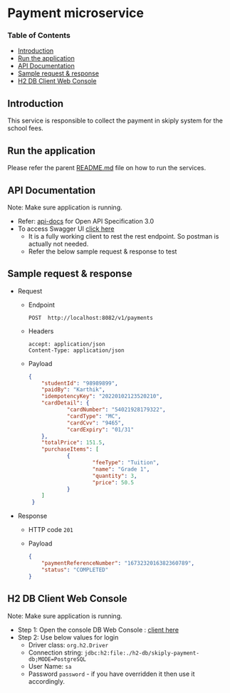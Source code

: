 # Payment microservice

### Table of Contents
- [Introduction](#introduction)
- [Run the application](#run-the-application)
- [API Documentation](#api-documentation)
- [Sample request & response](#sample-request--response)
- [H2 DB Client Web Console](#h2-db-client-web-console)

## Introduction

This service is responsible to collect the payment in skiply system for the school fees.

## Run the application
 Please refer the parent [README.md](../README.md#local-run) file on how to run the services.

## API Documentation
Note: Make sure application is running.
 - Refer: [api-docs](http://localhost:8082/v3/api-docs) for Open API Specification 3.0
 - To access Swagger UI [click here](http://localhost:8082/swagger-ui/index.html)
   - It is a fully working client to rest the rest endpoint. So postman is actually not needed.
   - Refer the below sample request & response to test

## Sample request & response
- Request
  - Endpoint
    ```
    POST  http://localhost:8082/v1/payments
    ```

  - Headers
    ```
    accept: application/json
    Content-Type: application/json
    ```
    
  - Payload
    ```json
    {
        "studentId": "98989899",
        "paidBy": "Karthik",
        "idempotencyKey": "20220102123520210",
        "cardDetail": {
                "cardNumber": "54021928179322",
                "cardType": "MC",
                "cardCvv": "9465",
                "cardExpiry": "01/31"
        },
        "totalPrice": 151.5,
        "purchaseItems": [
                {
                        "feeType": "Tuition",
                        "name": "Grade 1",
                        "quantity": 3,
                        "price": 50.5
                }
        ]
     }
     ```
    
- Response
  - HTTP code  `201`
    
  - Payload
    ```json
    {
        "paymentReferenceNumber": "1673232016382360789",
        "status": "COMPLETED"
    }
    ```

## H2 DB Client Web Console
Note: Make sure application is running.
  - Step 1: Open the console DB Web Console : [client here](http://localhost:8082/h2-console)
  - Step 2: Use below values for login
    - Driver class: `org.h2.Driver` 
    - Connection string: `jdbc:h2:file:./h2-db/skiply-payment-db;MODE=PostgreSQL`
    - User Name: `sa`
    - Password `password`  - if you have overridden it then use it accordingly.
